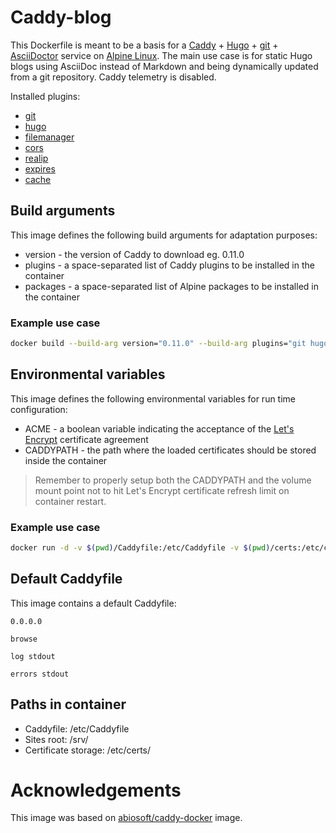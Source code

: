 # Caddy-blog

This Dockerfile is meant to be a basis for a [Caddy](https://caddyserver.com) + [Hugo](https://gohugo.io/) + [git](https://caddyserver.com/docs/http.git) + [AsciiDoctor](https://asciidoctor.org) service on [Alpine Linux](https://alpinelinux.org/).
The main use case is for static Hugo blogs using AsciiDoc instead of Markdown and being dynamically updated from a git repository.
Caddy telemetry is disabled.

Installed plugins:
* [git](https://caddyserver.com/docs/http.git)
* [hugo](https://caddyserver.com/docs/http.hugo)
* [filemanager](https://caddyserver.com/docs/http.filemanager)
* [cors](https://caddyserver.com/docs/http.cors)
* [realip](https://caddyserver.com/docs/http.realip)
* [expires](https://caddyserver.com/docs/http.expires)
* [cache](https://caddyserver.com/docs/http.cache)

## Build arguments

This image defines the following build arguments for adaptation purposes:
* version - the version of Caddy to download eg. 0.11.0
* plugins - a space-separated list of Caddy plugins to be installed in the container
* packages - a space-separated list of Alpine packages to be installed in the container

### Example use case

```sh
docker build --build-arg version="0.11.0" --build-arg plugins="git hugo" --build-arg packages="hugo" github.com/czocher/caddy-blog.git
```

## Environmental variables

This image defines the following environmental variables for run time configuration:

* ACME - a boolean variable indicating the acceptance of the [Let's Encrypt](https://letsencrypt.org/) certificate agreement
* CADDYPATH - the path where the loaded certificates should be stored inside the container

> Remember to properly setup both the CADDYPATH and the volume mount point not to hit Let's Encrypt certificate refresh limit on container restart.

### Example use case

```sh
docker run -d -v $(pwd)/Caddyfile:/etc/Caddyfile -v $(pwd)/certs:/etc/certs/ -e "ACME=true" -e "CADDYPATH=/etc/certs" -p 80:80 -p 443:443 czocher1/caddy-blog
```

## Default Caddyfile

This image contains a default Caddyfile:

```
0.0.0.0

browse

log stdout

errors stdout
```

## Paths in container

* Caddyfile: /etc/Caddyfile
* Sites root: /srv/
* Certificate storage: /etc/certs/

# Acknowledgements

This image was based on [abiosoft/caddy-docker](https://github.com/abiosoft/caddy-docker/) image.
